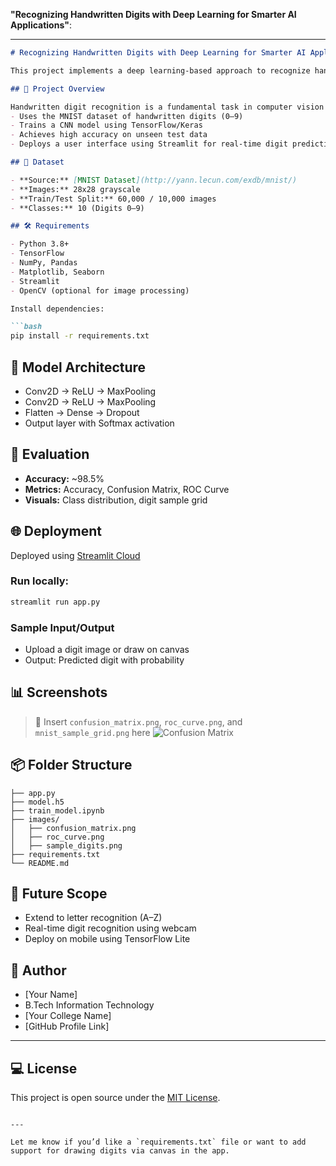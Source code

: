 **"Recognizing Handwritten Digits with Deep Learning for Smarter AI Applications"**:

---

````markdown
# Recognizing Handwritten Digits with Deep Learning for Smarter AI Applications

This project implements a deep learning-based approach to recognize handwritten digits using the MNIST dataset. It leverages Convolutional Neural Networks (CNNs) to achieve high accuracy and is deployed via a simple Streamlit web interface.

## 🚀 Project Overview

Handwritten digit recognition is a fundamental task in computer vision and artificial intelligence. This project:
- Uses the MNIST dataset of handwritten digits (0–9)
- Trains a CNN model using TensorFlow/Keras
- Achieves high accuracy on unseen test data
- Deploys a user interface using Streamlit for real-time digit prediction

## 📁 Dataset

- **Source:** [MNIST Dataset](http://yann.lecun.com/exdb/mnist/)
- **Images:** 28x28 grayscale
- **Train/Test Split:** 60,000 / 10,000 images
- **Classes:** 10 (Digits 0–9)

## 🛠️ Requirements

- Python 3.8+
- TensorFlow
- NumPy, Pandas
- Matplotlib, Seaborn
- Streamlit
- OpenCV (optional for image processing)

Install dependencies:

```bash
pip install -r requirements.txt
````

## 🧠 Model Architecture

* Conv2D → ReLU → MaxPooling
* Conv2D → ReLU → MaxPooling
* Flatten → Dense → Dropout
* Output layer with Softmax activation

## 🧪 Evaluation

* **Accuracy:** \~98.5%
* **Metrics:** Accuracy, Confusion Matrix, ROC Curve
* **Visuals:** Class distribution, digit sample grid

## 🌐 Deployment

Deployed using [Streamlit Cloud](https://streamlit.io/cloud)

### Run locally:

```bash
streamlit run app.py
```

### Sample Input/Output

* Upload a digit image or draw on canvas
* Output: Predicted digit with probability

## 📊 Screenshots

> 📌 Insert `confusion_matrix.png`, `roc_curve.png`, and `mnist_sample_grid.png` here
> ![Confusion Matrix](images/confusion_matrix.png)

## 📦 Folder Structure

```
├── app.py
├── model.h5
├── train_model.ipynb
├── images/
│   ├── confusion_matrix.png
│   ├── roc_curve.png
│   ├── sample_digits.png
├── requirements.txt
└── README.md
```

## 🔮 Future Scope

* Extend to letter recognition (A–Z)
* Real-time digit recognition using webcam
* Deploy on mobile using TensorFlow Lite

## 👤 Author

* \[Your Name]
* B.Tech Information Technology
* \[Your College Name]
* \[GitHub Profile Link]

---

## 💻 License

This project is open source under the [MIT License](LICENSE).

```

---

Let me know if you’d like a `requirements.txt` file or want to add support for drawing digits via canvas in the app.
```
